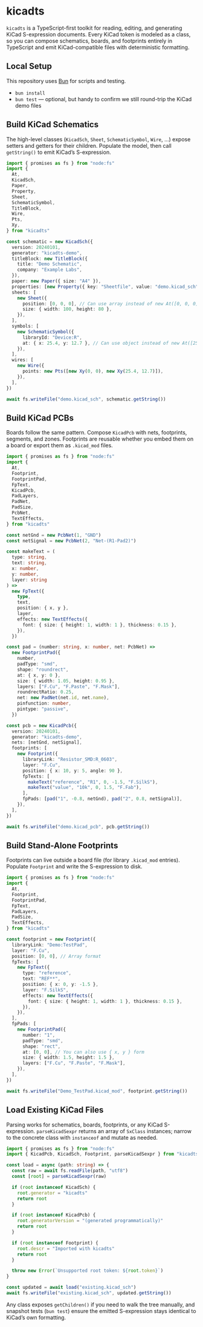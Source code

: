 # kicadts

`kicadts` is a TypeScript-first toolkit for reading, editing, and generating KiCad S-expression documents. Every KiCad token is modeled as a class, so you can compose schematics, boards, and footprints entirely in TypeScript and emit KiCad-compatible files with deterministic formatting.

## Local Setup

This repository uses [Bun](https://bun.sh) for scripts and testing.

- `bun install`
- `bun test` — optional, but handy to confirm we still round-trip the KiCad demo files

## Build KiCad Schematics

The high-level classes (`KicadSch`, `Sheet`, `SchematicSymbol`, `Wire`, …) expose setters and getters for their children. Populate the model, then call `getString()` to emit KiCad’s S-expression.

```ts
import { promises as fs } from "node:fs"
import {
  At,
  KicadSch,
  Paper,
  Property,
  Sheet,
  SchematicSymbol,
  TitleBlock,
  Wire,
  Pts,
  Xy,
} from "kicadts"

const schematic = new KicadSch({
  version: 20240101,
  generator: "kicadts-demo",
  titleBlock: new TitleBlock({
    title: "Demo Schematic",
    company: "Example Labs",
  }),
  paper: new Paper({ size: "A4" }),
  properties: [new Property({ key: "Sheetfile", value: "demo.kicad_sch" })],
  sheets: [
    new Sheet({
      position: [0, 0, 0], // Can use array instead of new At([0, 0, 0])
      size: { width: 100, height: 80 },
    }),
  ],
  symbols: [
    new SchematicSymbol({
      libraryId: "Device:R",
      at: { x: 25.4, y: 12.7 }, // Can use object instead of new At([25.4, 12.7])
    }),
  ],
  wires: [
    new Wire({
      points: new Pts([new Xy(0, 0), new Xy(25.4, 12.7)]),
    }),
  ],
})

await fs.writeFile("demo.kicad_sch", schematic.getString())
```

## Build KiCad PCBs

Boards follow the same pattern. Compose `KicadPcb` with nets, footprints, segments, and zones. Footprints are reusable whether you embed them on a board or export them as `.kicad_mod` files.

```ts
import { promises as fs } from "node:fs"
import {
  At,
  Footprint,
  FootprintPad,
  FpText,
  KicadPcb,
  PadLayers,
  PadNet,
  PadSize,
  PcbNet,
  TextEffects,
} from "kicadts"

const netGnd = new PcbNet(1, "GND")
const netSignal = new PcbNet(2, "Net-(R1-Pad2)")

const makeText = (
  type: string,
  text: string,
  x: number,
  y: number,
  layer: string
) =>
  new FpText({
    type,
    text,
    position: { x, y },
    layer,
    effects: new TextEffects({
      font: { size: { height: 1, width: 1 }, thickness: 0.15 },
    }),
  })

const pad = (number: string, x: number, net: PcbNet) =>
  new FootprintPad({
    number,
    padType: "smd",
    shape: "roundrect",
    at: { x, y: 0 },
    size: { width: 1.05, height: 0.95 },
    layers: ["F.Cu", "F.Paste", "F.Mask"],
    roundrectRatio: 0.25,
    net: new PadNet(net.id, net.name),
    pinfunction: number,
    pintype: "passive",
  })

const pcb = new KicadPcb({
  version: 20240101,
  generator: "kicadts-demo",
  nets: [netGnd, netSignal],
  footprints: [
    new Footprint({
      libraryLink: "Resistor_SMD:R_0603",
      layer: "F.Cu",
      position: { x: 10, y: 5, angle: 90 },
      fpTexts: [
        makeText("reference", "R1", 0, -1.5, "F.SilkS"),
        makeText("value", "10k", 0, 1.5, "F.Fab"),
      ],
      fpPads: [pad("1", -0.8, netGnd), pad("2", 0.8, netSignal)],
    }),
  ],
})

await fs.writeFile("demo.kicad_pcb", pcb.getString())
```

## Build Stand-Alone Footprints

Footprints can live outside a board file (for library `.kicad_mod` entries). Populate `Footprint` and write the S-expression to disk.

```ts
import { promises as fs } from "node:fs"
import {
  At,
  Footprint,
  FootprintPad,
  FpText,
  PadLayers,
  PadSize,
  TextEffects,
} from "kicadts"

const footprint = new Footprint({
  libraryLink: "Demo:TestPad",
  layer: "F.Cu",
  position: [0, 0], // Array format
  fpTexts: [
    new FpText({
      type: "reference",
      text: "REF**",
      position: { x: 0, y: -1.5 },
      layer: "F.SilkS",
      effects: new TextEffects({
        font: { size: { height: 1, width: 1 }, thickness: 0.15 },
      }),
    }),
  ],
  fpPads: [
    new FootprintPad({
      number: "1",
      padType: "smd",
      shape: "rect",
      at: [0, 0], // You can also use { x, y } form
      size: { width: 1.5, height: 1.5 },
      layers: ["F.Cu", "F.Paste", "F.Mask"],
    }),
  ],
})

await fs.writeFile("Demo_TestPad.kicad_mod", footprint.getString())
```

## Load Existing KiCad Files

Parsing works for schematics, boards, footprints, or any KiCad S-expression. `parseKicadSexpr` returns an array of `SxClass` instances; narrow to the concrete class with `instanceof` and mutate as needed.

```ts
import { promises as fs } from "node:fs"
import { KicadPcb, KicadSch, Footprint, parseKicadSexpr } from "kicadts"

const load = async (path: string) => {
  const raw = await fs.readFile(path, "utf8")
  const [root] = parseKicadSexpr(raw)

  if (root instanceof KicadSch) {
    root.generator = "kicadts"
    return root
  }

  if (root instanceof KicadPcb) {
    root.generatorVersion = "(generated programmatically)"
    return root
  }

  if (root instanceof Footprint) {
    root.descr = "Imported with kicadts"
    return root
  }

  throw new Error(`Unsupported root token: ${root.token}`)
}

const updated = await load("existing.kicad_sch")
await fs.writeFile("existing.kicad_sch", updated.getString())
```

Any class exposes `getChildren()` if you need to walk the tree manually, and snapshot tests (`bun test`) ensure the emitted S-expression stays identical to KiCad’s own formatting.

